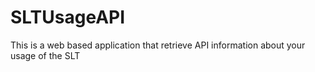 # SLTUsageAPI
This is a web based application that retrieve API information about your usage of the SLT
